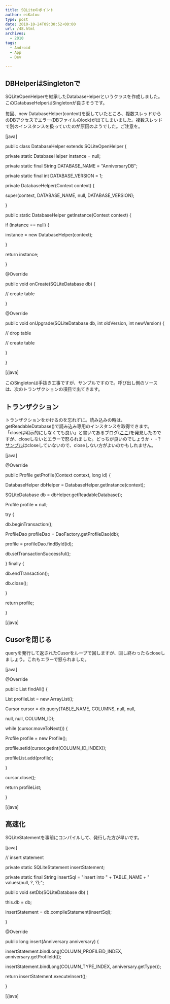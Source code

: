 ```yaml
---
title: SQLiteのポイント
author: eiKatou
type: post
date: 2010-10-24T09:30:52+00:00
url: /48.html
archives:
  - 2010
tags:
  - Android
  - App
  - Dev

---
```

## DBHelperはSingletonで

SQLiteOpenHelperを継承したDatabaseHelperというクラスを作成しました。このDatabaseHelperはSingletonが良さそうです。

毎回、new DatabaseHelper(context)を返していたところ、複数スレッドからのDBアクセスでエラー(DBファイルのlock)が出てしまいました。複数スレッドで別のインスタンスを扱っていたのが原因のようでした。ご注意を。
  
[java]
  
public class DatabaseHelper extends SQLiteOpenHelper {
      
private static DatabaseHelper instance = null;
      
private static final String DATABASE_NAME = "AnniversaryDB";
      
private static final int DATABASE_VERSION = 1;
      
private DatabaseHelper(Context context) {
          
super(context, DATABASE\_NAME, null, DATABASE\_VERSION);
      
}
      
public static DatabaseHelper getInstance(Context context) {
          
if (instance == null) {
              
instance = new DatabaseHelper(context);
          
}
          
return instance;
      
}
      
@Override
      
public void onCreate(SQLiteDatabase db) {
          
// create table
      
}
      
@Override
      
public void onUpgrade(SQLiteDatabase db, int oldVersion, int newVersion) {
          
// drop table
          
// create table
      
}
  
}

[/java]

このSingletonは手抜き工事ですが、サンプルですので。呼び出し側のソースは、次のトランザクションの項目で出てきます。

## トランザクション

トランザクションをかけるのを忘れずに。読み込みの時は、getReadableDatabase()で読み込み専用のインスタンスを取得できます。「closeは明示的にしなくても良い」と書いてあるブログ(<a href="http://d.hatena.ne.jp/ukiki999/20100524/p1" target="_blank">ここ</a>)を発見したのですが、closeしないとエラーで怒られました。どっちが良いのでしょうか・・? <a href="http://developer.android.com/reference/android/database/sqlite/SQLiteDatabase.html#beginTransaction%28%29" target="_blank">サンプル</a>はcloseしていないので、closeしない方がよいのかもしれません。
  
[java]
  
@Override
  
public Profile getProfile(Context context, long id) {
      
DatabaseHelper dbHelper = DatabaseHelper.getInstance(context);
      
SQLiteDatabase db = dbHelper.getReadableDatabase();
      
Profile profile = null;
      
try {
          
db.beginTransaction();
          
ProfileDao profileDao = DaoFactory.getProfileDao(db);
          
profile = profileDao.findById(id);
          
db.setTransactionSuccessful();
      
} finally {
      
db.endTransaction();
      
db.close();
      
}
      
return profile;
  
}

[/java]

## Cusorを閉じる

queryを発行して返されたCusorをループで回しますが、回し終わったらcloseしましょう。これもエラーで怒られました。
  
[java]
  
@Override
  
public List<Profile> findAll() {
      
List<Profile> profileList = new ArrayList<Profile>();
      
Cursor cursor = db.query(TABLE_NAME, COLUMNS, null, null,
          
null, null, COLUMN_ID);
      
while (cursor.moveToNext()) {
          
Profile profile = new Profile();
          
profile.setId(cursor.getInt(COLUMN\_ID\_INDEX));
          
profileList.add(profile);
      
}
      
cursor.close();
      
return profileList;
  
}

[/java] 

## 高速化

SQLiteStatementを事前にコンパイルして、発行した方が早いです。
  
[java]
  
// insert statement
  
private static SQLiteStatement insertStatement;
  
private static final String insertSql = "insert into " + TABLE_NAME + " values(null, ?, ?);";
  
public void setDb(SQLiteDatabase db) {
      
this.db = db;
      
insertStatement = db.compileStatement(insertSql);
  
}
  
@Override
  
public long insert(Anniversary anniversary) {
      
insertStatement.bindLong(COLUMN\_PROFILEID\_INDEX, anniversary.getProfileId());
      
insertStatement.bindLong(COLUMN\_TYPE\_INDEX, anniversary.getType());
      
return insertStatement.executeInsert();
  
}

[/java]
